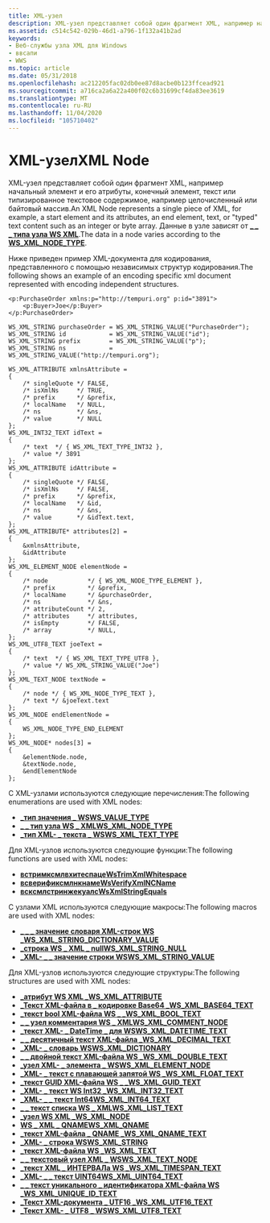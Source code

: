 ```yaml
---
title: XML-узел
description: XML-узел представляет собой один фрагмент XML, например начальный элемент и его атрибуты, конечный элемент, текст или \ 0034; типизированный \ 0034; текстовое содержимое, например целое число или массив байтов. Данные в узле зависят от \_ \_ типа узла WS XML \_ .
ms.assetid: c514c542-029b-46d1-a796-1f132a41b2ad
keywords:
- Веб-службы узла XML для Windows
- ввсапи
- WWS
ms.topic: article
ms.date: 05/31/2018
ms.openlocfilehash: ac212205fac02db0ee87d8acbe0b123ffcead921
ms.sourcegitcommit: a716ca2a6a22a400f02c6b31699cf4da83ee3619
ms.translationtype: MT
ms.contentlocale: ru-RU
ms.lasthandoff: 11/04/2020
ms.locfileid: "105710402"
---
```

# <a name="xml-node"></a><span data-ttu-id="a78fd-107">XML-узел</span><span class="sxs-lookup"><span data-stu-id="a78fd-107">XML Node</span></span>

<span data-ttu-id="a78fd-108">XML-узел представляет собой один фрагмент XML, например начальный элемент и его атрибуты, конечный элемент, текст или типизированное текстовое содержимое, например целочисленный или байтовый массив.</span><span class="sxs-lookup"><span data-stu-id="a78fd-108">An XML Node represents a single piece of XML, for example, a start element and its attributes, an end element, text, or "typed" text content such as an integer or byte array.</span></span> <span data-ttu-id="a78fd-109">Данные в узле зависят от [**\_ \_ \_ типа узла WS XML**](/windows/desktop/api/WebServices/ne-webservices-ws_xml_node_type).</span><span class="sxs-lookup"><span data-stu-id="a78fd-109">The data in a node varies according to the [**WS\_XML\_NODE\_TYPE**](/windows/desktop/api/WebServices/ne-webservices-ws_xml_node_type).</span></span>


<span data-ttu-id="a78fd-110">Ниже приведен пример XML-документа для кодирования, представленного с помощью независимых структур кодирования.</span><span class="sxs-lookup"><span data-stu-id="a78fd-110">The following shows an example of an encoding specific xml document represented with encoding independent structures.</span></span>

``` syntax
<p:PurchaseOrder xmlns:p="http://tempuri.org" p:id="3891">
    <p:Buyer>Joe</p:Buyer>
</p:PurchaseOrder>
```

``` syntax
WS_XML_STRING purchaseOrder = WS_XML_STRING_VALUE("PurchaseOrder");
WS_XML_STRING id            = WS_XML_STRING_VALUE("id");
WS_XML_STRING prefix        = WS_XML_STRING_VALUE("p");
WS_XML_STRING ns            = WS_XML_STRING_VALUE("http://tempuri.org");

WS_XML_ATTRIBUTE xmlnsAttribute =
{
    /* singleQuote */ FALSE,
    /* isXmlNs     */ TRUE,
    /* prefix      */ &prefix,
    /* localName   */ NULL,
    /* ns          */ &ns,
    /* value       */ NULL
};
WS_XML_INT32_TEXT idText =
{
    /* text  */ { WS_XML_TEXT_TYPE_INT32 },
    /* value */ 3891
};
WS_XML_ATTRIBUTE idAttribute =
{
    /* singleQuote */ FALSE,
    /* isXmlNs     */ FALSE,
    /* prefix      */ &prefix,
    /* localName   */ &id,
    /* ns          */ &ns,
    /* value       */ &idText.text,
};
WS_XML_ATTRIBUTE* attributes[2] =
{
    &xmlnsAttribute,
    &idAttribute
};
WS_XML_ELEMENT_NODE elementNode =
{
    /* node           */ { WS_XML_NODE_TYPE_ELEMENT },
    /* prefix         */ &prefix,
    /* localName      */ &purchaseOrder,
    /* ns             */ &ns,
    /* attributeCount */ 2,
    /* attributes     */ attributes,
    /* isEmpty        */ FALSE,
    /* array          */ NULL,
};
WS_XML_UTF8_TEXT joeText =
{
    /* text  */ { WS_XML_TEXT_TYPE_UTF8 },
    /* value */ WS_XML_STRING_VALUE("Joe")
};
WS_XML_TEXT_NODE textNode =
{
    /* node */ { WS_XML_NODE_TYPE_TEXT },
    /* text */ &joeText.text
};
WS_XML_NODE endElementNode =
{
    WS_XML_NODE_TYPE_END_ELEMENT
};
WS_XML_NODE* nodes[3] =
{
    &elementNode.node,
    &textNode.node,
    &endElementNode
};
```

<span data-ttu-id="a78fd-111">С XML-узлами используются следующие перечисления:</span><span class="sxs-lookup"><span data-stu-id="a78fd-111">The following enumerations are used with XML nodes:</span></span>

-   [<span data-ttu-id="a78fd-112">**\_тип значения \_ WS**</span><span class="sxs-lookup"><span data-stu-id="a78fd-112">**WS\_VALUE\_TYPE**</span></span>](/windows/desktop/api/WebServices/ne-webservices-ws_value_type)
-   [<span data-ttu-id="a78fd-113">**\_ \_ тип узла WS \_ XML**</span><span class="sxs-lookup"><span data-stu-id="a78fd-113">**WS\_XML\_NODE\_TYPE**</span></span>](/windows/desktop/api/WebServices/ne-webservices-ws_xml_node_type)
-   [<span data-ttu-id="a78fd-114">**\_тип XML- \_ текста \_ WS**</span><span class="sxs-lookup"><span data-stu-id="a78fd-114">**WS\_XML\_TEXT\_TYPE**</span></span>](/windows/desktop/api/WebServices/ne-webservices-ws_xml_text_type)

<span data-ttu-id="a78fd-115">Для XML-узлов используются следующие функции:</span><span class="sxs-lookup"><span data-stu-id="a78fd-115">The following functions are used with XML nodes:</span></span>

-   [<span data-ttu-id="a78fd-116">**встримксмлвхитеспаце**</span><span class="sxs-lookup"><span data-stu-id="a78fd-116">**WsTrimXmlWhitespace**</span></span>](/windows/desktop/api/WebServices/nf-webservices-wstrimxmlwhitespace)
-   [<span data-ttu-id="a78fd-117">**всверификсмлнкнаме**</span><span class="sxs-lookup"><span data-stu-id="a78fd-117">**WsVerifyXmlNCName**</span></span>](/windows/desktop/api/WebServices/nf-webservices-wsverifyxmlncname)
-   [<span data-ttu-id="a78fd-118">**всксмлстринжекуалс**</span><span class="sxs-lookup"><span data-stu-id="a78fd-118">**WsXmlStringEquals**</span></span>](/windows/desktop/api/WebServices/nf-webservices-wsxmlstringequals)

<span data-ttu-id="a78fd-119">С узлами XML используются следующие макросы:</span><span class="sxs-lookup"><span data-stu-id="a78fd-119">The following macros are used with XML nodes:</span></span>

-   [<span data-ttu-id="a78fd-120">**\_ \_ \_ значение словаря XML-строк WS \_**</span><span class="sxs-lookup"><span data-stu-id="a78fd-120">**WS\_XML\_STRING\_DICTIONARY\_VALUE**</span></span>](/windows/desktop/api/WebServices/nf-webservices-ws_xml_string_dictionary_value)
-   <span data-ttu-id="a78fd-121">[**\_строка WS \_ XML \_ null**](/previous-versions/windows/desktop/legacy/dd323562(v=vs.85))</span><span class="sxs-lookup"><span data-stu-id="a78fd-121">[**WS\_XML\_STRING\_NULL**](/previous-versions/windows/desktop/legacy/dd323562(v=vs.85))</span></span>
-   [<span data-ttu-id="a78fd-122">**\_XML- \_ \_ значение строки WS**</span><span class="sxs-lookup"><span data-stu-id="a78fd-122">**WS\_XML\_STRING\_VALUE**</span></span>](/windows/desktop/api/WebServices/nf-webservices-ws_xml_string_value)

<span data-ttu-id="a78fd-123">Для XML-узлов используются следующие структуры:</span><span class="sxs-lookup"><span data-stu-id="a78fd-123">The following structures are used with XML nodes:</span></span>

-   [<span data-ttu-id="a78fd-124">**\_атрибут WS XML \_**</span><span class="sxs-lookup"><span data-stu-id="a78fd-124">**WS\_XML\_ATTRIBUTE**</span></span>](/windows/desktop/api/WebServices/ns-webservices-ws_xml_attribute)
-   [<span data-ttu-id="a78fd-125">**\_Текст XML-файла в \_ кодировке Base64 \_**</span><span class="sxs-lookup"><span data-stu-id="a78fd-125">**WS\_XML\_BASE64\_TEXT**</span></span>](/windows/desktop/api/WebServices/ns-webservices-ws_xml_base64_text)
-   [<span data-ttu-id="a78fd-126">**\_текст bool XML-файла WS \_ \_**</span><span class="sxs-lookup"><span data-stu-id="a78fd-126">**WS\_XML\_BOOL\_TEXT**</span></span>](/windows/desktop/api/WebServices/ns-webservices-ws_xml_bool_text)
-   [<span data-ttu-id="a78fd-127">**\_ \_ узел комментария WS \_ XML**</span><span class="sxs-lookup"><span data-stu-id="a78fd-127">**WS\_XML\_COMMENT\_NODE**</span></span>](/windows/desktop/api/WebServices/ns-webservices-ws_xml_comment_node)
-   [<span data-ttu-id="a78fd-128">**\_текст XML- \_ DateTime \_ для WS**</span><span class="sxs-lookup"><span data-stu-id="a78fd-128">**WS\_XML\_DATETIME\_TEXT**</span></span>](/windows/desktop/api/WebServices/ns-webservices-ws_xml_datetime_text)
-   [<span data-ttu-id="a78fd-129">**\_ \_ десятичный текст XML-файла \_**</span><span class="sxs-lookup"><span data-stu-id="a78fd-129">**WS\_XML\_DECIMAL\_TEXT**</span></span>](/windows/desktop/api/WebServices/ns-webservices-ws_xml_decimal_text)
-   [<span data-ttu-id="a78fd-130">**\_XML- \_ словарь WS**</span><span class="sxs-lookup"><span data-stu-id="a78fd-130">**WS\_XML\_DICTIONARY**</span></span>](/windows/desktop/api/WebServices/ns-webservices-ws_xml_dictionary)
-   [<span data-ttu-id="a78fd-131">**\_ \_ двойной текст XML-файла WS \_**</span><span class="sxs-lookup"><span data-stu-id="a78fd-131">**WS\_XML\_DOUBLE\_TEXT**</span></span>](/windows/desktop/api/WebServices/ns-webservices-ws_xml_double_text)
-   [<span data-ttu-id="a78fd-132">**\_узел XML- \_ элемента \_ WS**</span><span class="sxs-lookup"><span data-stu-id="a78fd-132">**WS\_XML\_ELEMENT\_NODE**</span></span>](/windows/desktop/api/WebServices/ns-webservices-ws_xml_element_node)
-   [<span data-ttu-id="a78fd-133">**\_XML- \_ текст с плавающей запятой WS \_**</span><span class="sxs-lookup"><span data-stu-id="a78fd-133">**WS\_XML\_FLOAT\_TEXT**</span></span>](/windows/desktop/api/WebServices/ns-webservices-ws_xml_float_text)
-   [<span data-ttu-id="a78fd-134">**\_текст GUID XML-файла WS \_ \_**</span><span class="sxs-lookup"><span data-stu-id="a78fd-134">**WS\_XML\_GUID\_TEXT**</span></span>](/windows/desktop/api/WebServices/ns-webservices-ws_xml_guid_text)
-   [<span data-ttu-id="a78fd-135">**\_XML- \_ текст WS Int32 \_**</span><span class="sxs-lookup"><span data-stu-id="a78fd-135">**WS\_XML\_INT32\_TEXT**</span></span>](/windows/desktop/api/WebServices/ns-webservices-ws_xml_int32_text)
-   [<span data-ttu-id="a78fd-136">**\_XML- \_ \_ текст Int64**</span><span class="sxs-lookup"><span data-stu-id="a78fd-136">**WS\_XML\_INT64\_TEXT**</span></span>](/windows/desktop/api/WebServices/ns-webservices-ws_xml_int64_text)
-   [<span data-ttu-id="a78fd-137">**\_ \_ текст списка WS \_ XML**</span><span class="sxs-lookup"><span data-stu-id="a78fd-137">**WS\_XML\_LIST\_TEXT**</span></span>](/windows/desktop/api/WebServices/ns-webservices-ws_xml_list_text)
-   [<span data-ttu-id="a78fd-138">**\_узел WS XML \_**</span><span class="sxs-lookup"><span data-stu-id="a78fd-138">**WS\_XML\_NODE**</span></span>](/windows/desktop/api/WebServices/ns-webservices-ws_xml_node)
-   [<span data-ttu-id="a78fd-139">**WS \_ XML \_ QNAME**</span><span class="sxs-lookup"><span data-stu-id="a78fd-139">**WS\_XML\_QNAME**</span></span>](/windows/desktop/api/WebServices/ns-webservices-ws_xml_qname)
-   [<span data-ttu-id="a78fd-140">**\_текст XML-файла \_ QNAME \_**</span><span class="sxs-lookup"><span data-stu-id="a78fd-140">**WS\_XML\_QNAME\_TEXT**</span></span>](/windows/desktop/api/WebServices/ns-webservices-ws_xml_qname_text)
-   [<span data-ttu-id="a78fd-141">**\_XML- \_ строка WS**</span><span class="sxs-lookup"><span data-stu-id="a78fd-141">**WS\_XML\_STRING**</span></span>](/windows/desktop/api/WebServices/ns-webservices-ws_xml_string)
-   [<span data-ttu-id="a78fd-142">**\_текст XML-файла WS \_**</span><span class="sxs-lookup"><span data-stu-id="a78fd-142">**WS\_XML\_TEXT**</span></span>](/windows/desktop/api/WebServices/ns-webservices-ws_xml_text)
-   [<span data-ttu-id="a78fd-143">**\_ \_ текстовый узел XML \_ WS**</span><span class="sxs-lookup"><span data-stu-id="a78fd-143">**WS\_XML\_TEXT\_NODE**</span></span>](/windows/desktop/api/WebServices/ns-webservices-ws_xml_text_node)
-   [<span data-ttu-id="a78fd-144">**\_текст XML \_ ИНТЕРВАЛа WS \_**</span><span class="sxs-lookup"><span data-stu-id="a78fd-144">**WS\_XML\_TIMESPAN\_TEXT**</span></span>](/windows/desktop/api/WebServices/ns-webservices-ws_xml_timespan_text)
-   [<span data-ttu-id="a78fd-145">**\_XML- \_ \_ текст UINT64**</span><span class="sxs-lookup"><span data-stu-id="a78fd-145">**WS\_XML\_UINT64\_TEXT**</span></span>](/windows/desktop/api/WebServices/ns-webservices-ws_xml_uint64_text)
-   [<span data-ttu-id="a78fd-146">**\_ \_ текст уникального \_ идентификатора XML-файла WS \_**</span><span class="sxs-lookup"><span data-stu-id="a78fd-146">**WS\_XML\_UNIQUE\_ID\_TEXT**</span></span>](/windows/desktop/api/WebServices/ns-webservices-ws_xml_unique_id_text)
-   [<span data-ttu-id="a78fd-147">**\_Текст XML-документа \_ UTF16 \_**</span><span class="sxs-lookup"><span data-stu-id="a78fd-147">**WS\_XML\_UTF16\_TEXT**</span></span>](/windows/desktop/api/WebServices/ns-webservices-ws_xml_utf16_text)
-   [<span data-ttu-id="a78fd-148">**\_Текст XML- \_ UTF8 \_ WS**</span><span class="sxs-lookup"><span data-stu-id="a78fd-148">**WS\_XML\_UTF8\_TEXT**</span></span>](/windows/desktop/api/WebServices/ns-webservices-ws_xml_utf8_text)

 

 